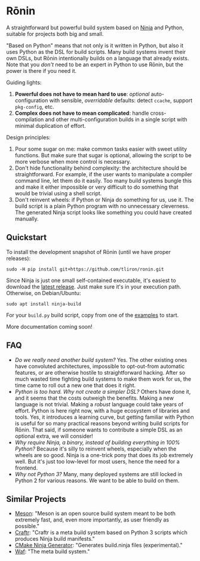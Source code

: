 Rōnin
=====

A straightforward but powerful build system based on [Ninja](https://ninja-build.org/) and Python,
suitable for projects both big and small.

"Based on Python" means that not only is it written in Python, but also it uses Python as the DSL
for build scripts. Many build systems invent their own DSLs, but Rōnin intentionally builds on a
language that already exists. Note that you _don't_ need to be an expert in Python to use Rōnin,
but the power is there if you need it.

Guiding lights:

1. **Powerful does not have to mean hard to use**: _optional_ auto-configuration with sensible,
   _overridable_ defaults: detect `ccache`, support `pkg-config`, etc.
2. **Complex does not have to mean complicated**: handle cross-compilation and other
   multi-configuration builds in a single script with minimal duplication of effort.

Design principles:

1. Pour some sugar on me: make common tasks easier with sweet utility functions. But make sure
   that sugar is optional, allowing the script to be more verbose when more control is necessary. 
2. Don't hide functionality behind complexity: the architecture should be straightforward. For
   example, if the user wants to manipulate a compiler command line, let them do it easily. Too many
   build systems bungle this and make it either impossible or very difficult to do something that
   would be trivial using a shell script.
3. Don't reinvent wheels: if Python or Ninja do something for us, use it. The build script is a
   plain Python program with no unnecessary cleverness. The generated Ninja script looks like
   something you could have created manually.

Quickstart
----------

To install the development snapshot of Rōnin (until we have proper releases):

    sudo -H pip install git+https://github.com/tliron/ronin.git

Since Ninja is just one small self-contained executable, it's easiest to download the
[latest release](https://github.com/ninja-build/ninja/releases). Just make sure it's in your
execution path. Otherwise, on Debian/Ubuntu:

    sudo apt install ninja-build 

For your `build.py` build script, copy from one of the [examples](examples) to start.

More documentation coming soon!

FAQ
---

* _Do we really need another build system?_ Yes. The other existing ones have convoluted
  architectures, impossible to opt-out-from automatic features, or are otherwise hostile to
  straightforward hacking. After so much wasted time fighting build systems to make them work for
  us, the time came to roll out a new one that does it right.
* _Python is too hard. Why not create a simpler DSL?_ Others have done it, and it seems that the
  costs outweigh the benefits. Making a new language is not trivial. Making a _robust_ language
  could take years of effort. Python is here right now, with a huge ecosystem of libraries and
  tools. Yes, it introduces a learning curve, but getting familiar with Python is useful for so
  many practical reasons beyond writing build scripts for Rōnin. That said, if someone wants to
  contribute a simple DSL as an optional extra, we will consider!
* _Why require Ninja, a binary, instead of building everything in 100% Python?_ Because it's silly
  to reinvent wheels, especially when the wheels are so good. Ninja is a one-trick pony that does
  its job extremely well. But it's just too low-level for most users, hence the need for a frontend.
* _Why not Python 3?_ Many, many deployed systems are still locked in Python 2 for various reasons.
  We want to be able to build on them.


Similar Projects
----------------

* [Meson](http://mesonbuild.com/): "Meson is an open source build system meant to be both extremely
  fast, and, even more importantly, as user friendly as possible."
* [Craftr](https://github.com/craftr-build/craftr): "Craftr is a meta build system based on Python 3
   scripts which produces Ninja build manifests."
* [CMake Ninja Generator](https://cmake.org/cmake/help/v3.0/generator/Ninja.html): "Generates
  build.ninja files (experimental)."
* [Waf](https://waf.io/): "The meta build system."
